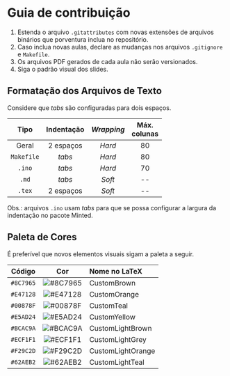 # Guia de contribuição

1. Estenda o arquivo `.gitattributes` com novas extensões de arquivos binários que porventura inclua no repositório.
1. Caso inclua novas aulas, declare as mudanças nos arquivos `.gitignore` e `Makefile`.
1. Os arquivos PDF gerados de cada aula não serão versionados.
1. Siga o padrão visual dos slides.

## Formatação dos Arquivos de Texto

Considere que *tabs* são configuradas para dois espaços.

|Tipo      |Indentação|*Wrapping*|Máx.<br>colunas|
|:--------:|:--------:|:--------:|:-------------:|
|Geral     |2 espaços |*Hard*    |80             |
|`Makefile`|*tabs*    |*Hard*    |80             |
|`.ino`    |*tabs*    |*Hard*    |70             |
|`.md`     |*tabs*    |*Soft*    |--             |
|`.tex`    |2 espaços |*Soft*    |--             |

Obs.: arquivos `.ino` usam *tabs* para que se possa configurar a largura da indentação no pacote Minted.


## Paleta de Cores

É preferível que novos elementos visuais sigam a paleta a seguir.

|Código   |Cor                                                     |Nome no LaTeX    |
|:-------:|:------------------------------------------------------:|:----------------|
|`#8C7965`|![#8C7965](https://placehold.it/15/8C7965/000000?text=+)|CustomBrown      |
|`#E47128`|![#E47128](https://placehold.it/15/E47128/000000?text=+)|CustomOrange     |
|`#00878F`|![#00878F](https://placehold.it/15/00878F/000000?text=+)|CustomTeal       |
|`#E5AD24`|![#E5AD24](https://placehold.it/15/E5AD24/000000?text=+)|CustomYellow     |
|`#BCAC9A`|![#BCAC9A](https://placehold.it/15/BCAC9A/000000?text=+)|CustomLightBrown |
|`#ECF1F1`|![#ECF1F1](https://placehold.it/15/ECF1F1/000000?text=+)|CustomLightGrey  |
|`#F29C2D`|![#F29C2D](https://placehold.it/15/F29C2D/000000?text=+)|CustomLightOrange|
|`#62AEB2`|![#62AEB2](https://placehold.it/15/62AEB2/000000?text=+)|CustomLightTeal  |
